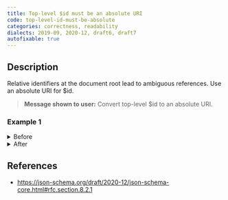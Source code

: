 ```yaml
---
title: Top-level $id must be an absolute URI
code: top-level-id-must-be-absolute
categories: correctness, readability
dialects: 2019-09, 2020-12, draft6, draft7
autofixable: true
---
```


## Description
Relative identifiers at the document root lead to ambiguous references. Use an absolute URI for $id.

> **Message shown to user:**
> Convert top-level $id to an absolute URI.

### Example 1
<details><summary>Before</summary>

```json
{
  "$schema": "https://json-schema.org/draft/2020-12/schema",
  "$id": "/user",
  "type": "object"
}
```
</details>

<details><summary>After</summary>

```json
{
  "$schema": "https://json-schema.org/draft/2020-12/schema",
  "$id": "https://example.com/user",
  "type": "object"
}
```
</details>

## References
* <https://json-schema.org/draft/2020-12/json-schema-core.html#rfc.section.8.2.1>
